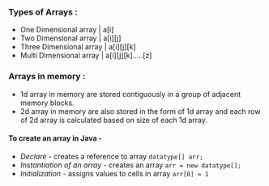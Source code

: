 ### Types of Arrays :
- One Dimensional array | a[i]
- Two Dimensional array | a[i][j]
- Three Dimensional array | a[i][j][k]
- Multi Dimensional array | a[i][j][k].....[z]

### Arrays in memory :
- 1d array in memory are stored contiguously in a group of adjacent memory blocks.
- 2d array in memory are also stored in the form of 1d array and each row of 2d array is calculated based on size of each 1d array.

#### To create an array in Java -
- *Declare* - creates a reference to array `datatype[] arr;`
- *Instantiation of an array* - creates an array `arr = new datatype[];`
- *Initialization* - assigns values to cells in array `arr[0] = 1`